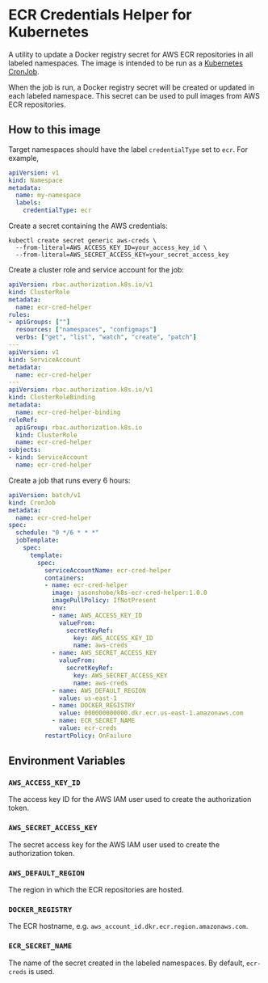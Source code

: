 # ECR Credentials Helper for Kubernetes

A utility to update a Docker registry secret for AWS ECR repositories in all
labeled namespaces. The image is intended to be run as a
[Kubernetes CronJob](https://kubernetes.io/docs/concepts/workloads/controllers/cron-jobs/).

When the job is run, a Docker registry secret will be created or updated in
each labeled namespace. This secret can be used to pull images from AWS ECR
repositories.

## How to this image

Target namespaces should have the label `credentialType` set to `ecr`. For
example,

```yaml
apiVersion: v1
kind: Namespace
metadata:
  name: my-namespace
  labels:
    credentialType: ecr
```

Create a secret containing the AWS credentials:

```shell
kubectl create secret generic aws-creds \
  --from-literal=AWS_ACCESS_KEY_ID=your_access_key_id \
  --from-literal=AWS_SECRET_ACCESS_KEY=your_secret_access_key
```

Create a cluster role and service account for the job:

```yaml
apiVersion: rbac.authorization.k8s.io/v1
kind: ClusterRole
metadata:
  name: ecr-cred-helper
rules:
- apiGroups: [""]
  resources: ["namespaces", "configmaps"]
  verbs: ["get", "list", "watch", "create", "patch"]
---
apiVersion: v1
kind: ServiceAccount
metadata:
  name: ecr-cred-helper
---
apiVersion: rbac.authorization.k8s.io/v1
kind: ClusterRoleBinding
metadata:
  name: ecr-cred-helper-binding
roleRef:
  apiGroup: rbac.authorization.k8s.io
  kind: ClusterRole
  name: ecr-cred-helper
subjects:
- kind: ServiceAccount
  name: ecr-cred-helper
```

Create a job that runs every 6 hours:

```yaml
apiVersion: batch/v1
kind: CronJob
metadata:
  name: ecr-cred-helper
spec:
  schedule: "0 */6 * * *"
  jobTemplate:
    spec:
      template:
        spec:
          serviceAccountName: ecr-cred-helper
          containers:
          - name: ecr-cred-helper
            image: jasonshobe/k8s-ecr-cred-helper:1.0.0
            imagePullPolicy: IfNotPresent
            env:
            - name: AWS_ACCESS_KEY_ID
              valueFrom:
                secretKeyRef:
                  key: AWS_ACCESS_KEY_ID
                  name: aws-creds
            - name: AWS_SECRET_ACCESS_KEY
              valueFrom:
                secretKeyRef:
                  key: AWS_SECRET_ACCESS_KEY
                  name: aws-creds
            - name: AWS_DEFAULT_REGION
              value: us-east-1
            - name: DOCKER_REGISTRY
              value: 000000000000.dkr.ecr.us-east-1.amazonaws.com
            - name: ECR_SECRET_NAME
              value: ecr-creds
          restartPolicy: OnFailure
```

## Environment Variables

### `AWS_ACCESS_KEY_ID`

The access key ID for the AWS IAM user used to create the authorization
token.

### `AWS_SECRET_ACCESS_KEY`

The secret access key for the AWS IAM user used to create the authorization
token.

### `AWS_DEFAULT_REGION`

The region in which the ECR repositories are hosted.

### `DOCKER_REGISTRY`

The ECR hostname, e.g. `aws_account_id.dkr.ecr.region.amazonaws.com`.

### `ECR_SECRET_NAME`

The name of the secret created in the labeled namespaces. By default,
`ecr-creds` is used.
